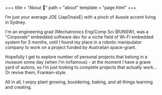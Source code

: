 +++
title = "About 🌱"
path = "about"
template = "page.html"
+++

I’m just your average JOE (JapOnaisE) with a pinch of Aussie accent living in Sydney.

I'm an engineering grad (Mechatronics Eng/Comp Sci @UNSW), was a "Corporate" embedded software dev for a niche field of Wi-Fi embedded system for 3 months, until I found my place in a robotic manipulator company to work on a project funded by Australian space-grant.

Hopefully I get to explore number of personal projects that belong in a museum some day (when I’m in/famous) - at the moment I have a grave yard of autons, so I’m just looking to complete projects that actually work… Or revive them, Franken-style.

All in all, I enjoy plant growing, bouldering, baking, and all things learning and creating.
